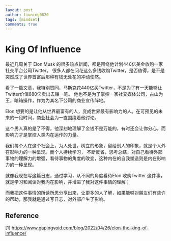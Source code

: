 ```yaml
---
layout: post
author: liuning0820
tags: [mindset]
comments: true
---
```


# King Of Influence

最近几周关于 Elon Musk 的很多热点新闻，都是围绕他计划440亿美金收购一家社交平台公司Twitter。
很多人都在问花这么多钱收购Twitter，是否值得，是不是突然成了世界首富后那种有钱无处花的冲动使然。

看了一篇文章，我特别赞同，马斯克花440亿买Twitter，不是为了有一天能够让Twitter价值880亿卖出去赚一笔。
他也不是为了掌控一家社交媒体公司，占山为王，暗箱操作，作为为其名下公司的商业宣传阵地。

Elon 想要的是让他从世界最富有的人，变成世界最有影响力的人。在可预见的未来的一段时间，商业社会为一直围绕着他讨论。

这个男人真的是了不得，他深刻地理解了金钱不是万能的，有时还会让你分心，而影响力才是掌控人类内在运作的力量。

我们每个人在这个社会上，为人处世，树立的形象，留给别人的印象，就是个人外在影响力的一种呈现。而个人持续学习，
不断反省，思考总结，对自己看待外部事物的理解力的增强，看待事物的角度的改变，这种内在的自我塑造则是内在影响力的一种呈现。

就像我现在写这篇日志，通过学习，从不同的角度看待Elon 收购Twitter 这件事，就是学习和阅读对我内在影响，并增进了我对这件事情的理解；

而我把这件事情的所读所思分享出来，让更多的人了解，如果能够对朋友们有些许的帮助，那我就是通过写日志，对外部产生了影响。

## Reference

[1] <https://www.gapingvoid.com/blog/2022/04/26/elon-the-king-of-influence/>
